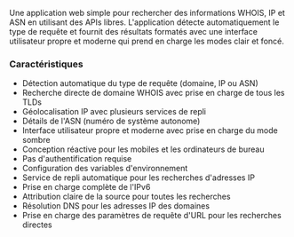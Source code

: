 Une application web simple pour rechercher des informations WHOIS, IP et ASN en utilisant des APIs libres. L'application détecte automatiquement le type de requête et fournit des résultats formatés avec une interface utilisateur propre et moderne qui prend en charge les modes clair et foncé.

### Caractéristiques

- Détection automatique du type de requête (domaine, IP ou ASN)
- Recherche directe de domaine WHOIS avec prise en charge de tous les TLDs
- Géolocalisation IP avec plusieurs services de repli
- Détails de l'ASN (numéro de système autonome)
- Interface utilisateur propre et moderne avec prise en charge du mode sombre
- Conception réactive pour les mobiles et les ordinateurs de bureau
- Pas d'authentification requise
- Configuration des variables d'environnement
- Service de repli automatique pour les recherches d'adresses IP
- Prise en charge complète de l'IPv6
- Attribution claire de la source pour toutes les recherches
- Résolution DNS pour les adresses IP des domaines
- Prise en charge des paramètres de requête d'URL pour les recherches directes
    